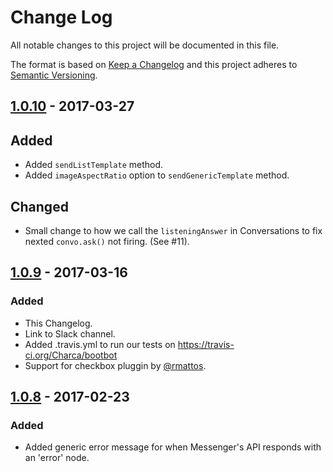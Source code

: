 # Change Log
All notable changes to this project will be documented in this file.

The format is based on [Keep a Changelog](http://keepachangelog.com/)
and this project adheres to [Semantic Versioning](http://semver.org/).

## [1.0.10] - 2017-03-27
## Added
- Added `sendListTemplate` method.
- Added `imageAspectRatio` option to `sendGenericTemplate` method.

## Changed
- Small change to how we call the `listeningAnswer` in Conversations to fix nexted `convo.ask()` not firing. (See #11).

## [1.0.9] - 2017-03-16
### Added
- This Changelog.
- Link to Slack channel.
- Added .travis.yml to run our tests on https://travis-ci.org/Charca/bootbot
- Support for checkbox pluggin by [@rmattos](https://github.com/rmattos).

## [1.0.8] - 2017-02-23
### Added
- Added generic error message for when Messenger's API responds with an 'error' node.

[1.0.10]: https://github.com/Charca/bootbot/compare/v1.0.9...v1.0.10
[1.0.9]: https://github.com/Charca/bootbot/compare/v1.0.8...v1.0.9
[1.0.8]: https://github.com/Charca/bootbot/compare/v1.0.7...v1.0.8

